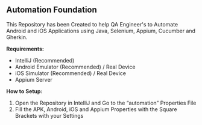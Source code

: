 ## Automation Foundation

This Repository has been Created to help QA Engineer's to Automate Android and iOS Applications using Java, Selenium, Appium, Cucumber and Gherkin.

**Requirements:**
 - IntelliJ (Recommended)
 - Android Emulator (Recommended) / Real Device
 - iOS Simulator (Recommended) / Real Device
 - Appium Server

**How to Setup:**
1. Open the Repository in IntelliJ and Go to the “automation” Properties File
2. Fill the APK, Android, iOS and Appium Properties with the Square Brackets with your Settings

